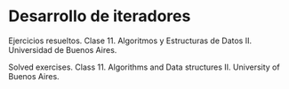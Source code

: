 # Desarrollo de iteradores

Ejercicios resueltos. Clase 11. Algoritmos y Estructuras de Datos II. Universidad de Buenos Aires.

Solved exercises. Class 11. Algorithms and Data structures II. University of Buenos Aires.
